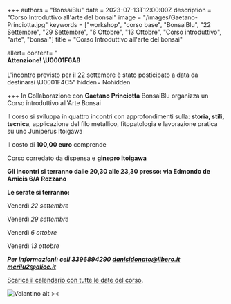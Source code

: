 +++
authors = "BonsaiBlu"
date = 2023-07-13T12:00:00Z
description = "Corso Introduttivo all'arte del bonsai"
image = "/images/Gaetano-Princiotta.jpg"
keywords = ["workshop", "corso base", "BonsaiBlu", "22 Settembre", "29 Settembre", "6 Ottobre", "13 Ottobre", "Corso introduttivo", "arte", "bonsai"]
title = "Corso Introduttivo all'arte del bonsai"

allert=
  content= "<br><b>Attenzione! \U0001F6A8 </b> <br><br>L'incontro previsto per il
    22 settembre è stato posticipato a data da destinarsi  \U0001F4C5"
  hidden= Nohidden

+++
In Collaborazione con **Gaetano Princiotta** BonsaiBlu organizza un Corso introduttivo
all'Arte Bonsai

Il corso si sviluppa in quattro incontri con approfondimenti sulla: **storia, stili, tecnica**, applicazione del filo metallico, fitopatologia e lavorazione pratica su uno Juniperus Itoigawa

Il costo di **100,00 euro** comprende

Corso corredato da dispensa e **ginepro Itoigawa**

**Gli incontri si terranno dalle 20,30 alle 23,30 presso: via Edmondo de Amicis 6/A Rozzano**

**Le serate si terranno:**

Venerdì *22 settembre*

Venerdì *29 settembre*

Venerdì *6 ottobre*

Venerdì *13 ottobre*

***Per informazioni: cell 3396894290 danisidonato@libero.it merilu2@alice.it***

[Scarica il calendario con tutte le date del corso](https://bonsaiblu.it/images/Corso-Itroduttivo-2023.ics).

![Volantino alt ><](/images/corso-introduttivo.jpeg "Volantino")
